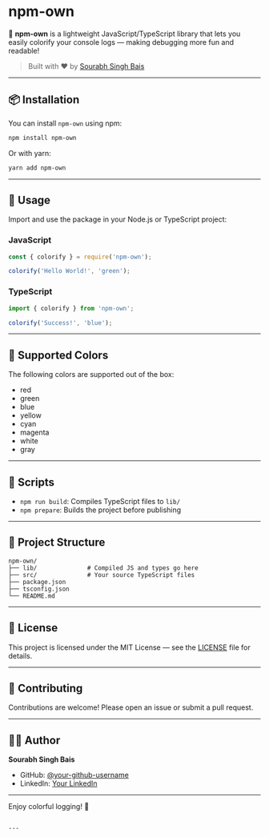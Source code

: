 
# npm-own

🎨 **npm-own** is a lightweight JavaScript/TypeScript library that lets you easily colorify your console logs — making debugging more fun and readable!

> Built with ❤️ by [Sourabh Singh Bais](https://github.com/your-github-username)

---

## 📦 Installation

You can install `npm-own` using npm:

```bash
npm install npm-own
```

Or with yarn:

```bash
yarn add npm-own
```

---

## 🚀 Usage

Import and use the package in your Node.js or TypeScript project:

### JavaScript

```js
const { colorify } = require('npm-own');

colorify('Hello World!', 'green');
```

### TypeScript

```ts
import { colorify } from 'npm-own';

colorify('Success!', 'blue');
```

---

## 🎨 Supported Colors

The following colors are supported out of the box:

- red
- green
- blue
- yellow
- cyan
- magenta
- white
- gray

---

## 🔧 Scripts

- `npm run build`: Compiles TypeScript files to `lib/`
- `npm prepare`: Builds the project before publishing

---

## 📁 Project Structure

```
npm-own/
├── lib/              # Compiled JS and types go here
├── src/              # Your source TypeScript files
├── package.json
├── tsconfig.json
└── README.md
```

---

## 📜 License

This project is licensed under the MIT License — see the [LICENSE](./LICENSE) file for details.

---

## 🤝 Contributing

Contributions are welcome! Please open an issue or submit a pull request.

---

## 🧑‍💻 Author

**Sourabh Singh Bais**

- GitHub: [@your-github-username](https://github.com/your-github-username)
- LinkedIn: [Your LinkedIn](https://linkedin.com/in/your-link)

---

Enjoy colorful logging! 🌈
```

---